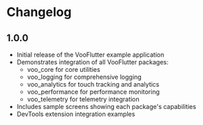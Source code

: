 # Changelog

## 1.0.0

- Initial release of the VooFlutter example application
- Demonstrates integration of all VooFlutter packages:
  - voo_core for core utilities
  - voo_logging for comprehensive logging
  - voo_analytics for touch tracking and analytics
  - voo_performance for performance monitoring
  - voo_telemetry for telemetry integration
- Includes sample screens showing each package's capabilities
- DevTools extension integration examples
